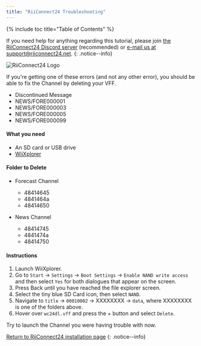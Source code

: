 ```yaml
---
title: "RiiConnect24 Troubleshooting"
---
```


{% include toc title="Table of Contents" %}

If you need help for anything regarding this tutorial, please join [the RiiConnect24 Discord server](https://discord.gg/b4Y7jfD) (recommended) or [e-mail us at support@riiconnect24.net](mailto:support@riiconnect24.net).
{: .notice--info}

![RiiConnect24 Logo](/images/WiiRC24Logo.jpg)

If you're getting one of these errors (and not any other error), you should be able to fix the Channel by deleting your VFF.

+ Discontinued Message
+ NEWS/FORE000001
+ NEWS/FORE000003
+ NEWS/FORE000005
+ NEWS/FORE000099

#### What you need
* An SD card or USB drive
* [WiiXplorer](https://sourceforge.net/projects/wiixplorer/files/latest/download)

#### Folder to Delete

+ Forecast Channel
  + 48414645
  + 4841464a
  + 48414650

+ News Channel
  + 48414745
  + 4841474a
  + 48414750

#### Instructions

1. Launch WiiXplorer.
2. Go to `Start` -> `Settings` -> `Boot Settings` -> `Enable NAND write access` and then select `Yes` for both dialogues that appear on the screen.
3. Press Back until you have reached the file explorer screen.
4. Select the tiny blue SD Card icon, then select `NAND`.
5. Navigate to `title` -> `00010002` -> XXXXXXXX -> `data`, where XXXXXXXX is one of the folders above.
6. Hover over `wc24dl.vff` and press the + button and select `Delete`.

Try to launch the Channel you were having trouble with now.

[Return to RiiConnect24 installation page](riiconnect24)
{: .notice--info}

